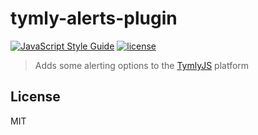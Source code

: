 # tymly-alerts-plugin
[![JavaScript Style Guide](https://img.shields.io/badge/code_style-standard-brightgreen.svg)](https://standardjs.com) [![license](https://img.shields.io/github/license/mashape/apistatus.svg)](https://github.com/wmfs/tymly/blob/master/plugins/tymly-alerts-plugin/LICENSE)

> Adds some alerting options to the [TymlyJS](http://www.tymlyjs.io) platform


## <a name="license"></a>License

MIT
